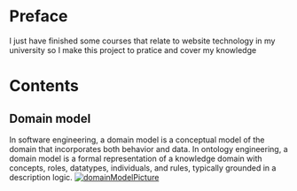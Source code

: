 # Preface
I just have finished some courses that relate to website technology in my university so I make this project to pratice and cover my knowledge
# Contents
## Domain model
In software engineering, a domain model is a conceptual model of the domain that incorporates both behavior and data. In ontology engineering, a domain model is a formal representation of a knowledge domain with concepts, roles, datatypes, individuals, and rules, typically grounded in a description logic.
[
![domainModelPicture](https://github.com/minhswe/movie-ticket-booking-online/assets/137794342/0652fd74-03ba-4500-a42d-594724e91935)
](url)
